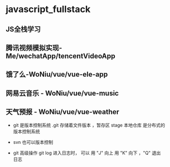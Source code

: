 # javascript_fullstack

## JS全栈学习 

## 腾讯视频模拟实现-Me/wechatApp/tencentVideoApp 
## 饿了么-WoNiu/vue/vue-ele-app
## 网易云音乐 - WoNiu/vue/vue-music
## 天气预报 - WoNiu/vue/vue-weather

- git 是版本控制系统
  .git 存储着文件版本 ，暂存区 stage 
  本地仓库 
  是分布式的版本控制系统

- svn 也可以版本控制

- git 高级操作 git log  进入日志时， 可以 用 "J" 向上  用 "K" 向下  ，"Q" 退出 日志

